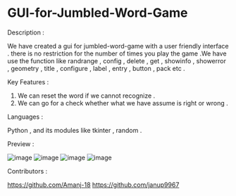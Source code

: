 # GUI-for-Jumbled-Word-Game

Description : 

We have created a gui for jumbled-word-game with a user friendly interface . there is no restriction for the number of times you play the game .We have use the function like randrange , config , delete , get , showinfo , showerror , geometry , title , configure , label , entry , button , pack etc .

Key Features : 

1. We can reset the word if we cannot recognize .
2. We can go for a check whether what we have assume is right or wrong .

Languages : 

Python , and its modules like tkinter , random .

Preview  :

![image](https://user-images.githubusercontent.com/89749348/189471073-3876553f-6e68-49b0-96ff-354b82363fea.png)
![image](https://user-images.githubusercontent.com/89749348/189471084-e501904a-69a8-450f-b11d-bab9ffc00694.png)
![image](https://user-images.githubusercontent.com/89749348/189471095-ea836e96-831c-4d02-ba3e-fc1447286788.png)
![image](https://user-images.githubusercontent.com/89749348/189471102-b282c7c2-c740-4b03-b738-ed82b3a678a0.png)

Contributors :

https://github.com/Amanj-18
https://github.com/janup9967
